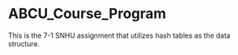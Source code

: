# ABCU_Course_Program
This is the 7-1 SNHU assignment that utilizes hash tables as the data structure. 
